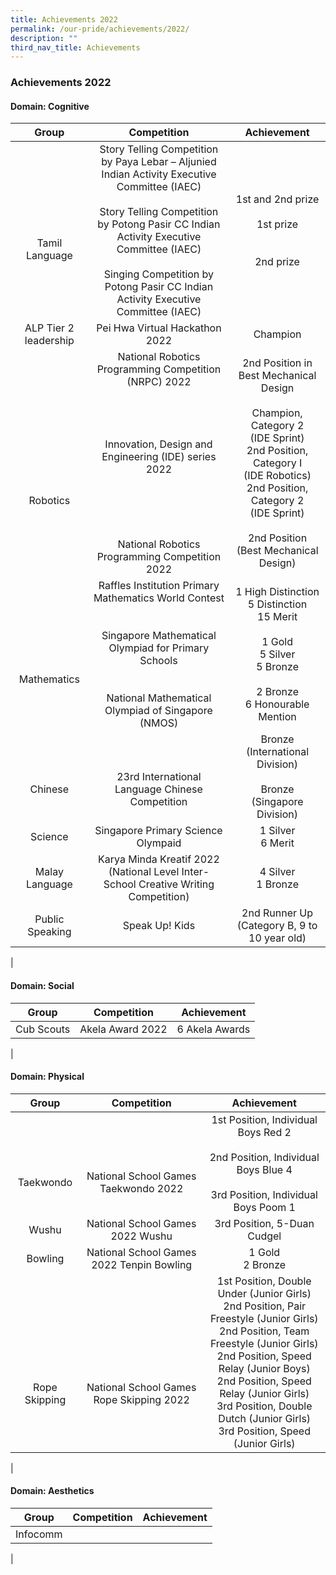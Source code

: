 ```yaml
---
title: Achievements 2022
permalink: /our-pride/achievements/2022/
description: ""
third_nav_title: Achievements
---
```

### **Achievements 2022**

#### **Domain: Cognitive**

| Group | Competition | Achievement |
|:---:|:---:|:---:|
| <br><br><br>Tamil Language | Story Telling Competition by Paya Lebar – Aljunied Indian Activity Executive Committee (IAEC)<br><br>Story Telling Competition by Potong Pasir CC Indian Activity Executive Committee (IAEC)<br><br>Singing Competition by Potong Pasir CC Indian Activity Executive Committee (IAEC) | 1st and 2nd prize<br><br>1st  prize<br><br><br>2nd prize  |
| ALP Tier 2 leadership |  Pei Hwa Virtual Hackathon 2022 | Champion |
| <br><br><br><br><br><br>Robotics |  National Robotics Programming Competition (NRPC) 2022<br><br><br><br><br>Innovation, Design and Engineering (IDE) series 2022<br><br><br><br><br><br>National Robotics Programming Competition 2022 | 2nd Position in Best Mechanical Design<br><br>Champion, Category 2<br>(IDE Sprint)<br>2nd Position, Category I<br>(IDE Robotics) <br>2nd Position, Category 2<br>(IDE Sprint)<br><br>2nd Position (Best Mechanical Design) |
| <br><br><br><br>Mathematics | Raffles Institution Primary Mathematics World Contest<br><br><br>Singapore Mathematical Olympiad for Primary Schools<br><br><br>National Mathematical Olympiad of Singapore (NMOS) | 1 High Distinction<br>5 Distinction<br>15 Merit<br><br>1 Gold<br>5 Silver<br>5 Bronze<br><br>2 Bronze<br>6 Honourable Mention  |
| <br><br>Chinese | <br><br>23rd International Language Chinese Competition | Bronze<br>(International Division)<br><br>Bronze<br>(Singapore Division) |
| Science | Singapore Primary Science Olympaid | 1 Silver<br>6 Merit |
| Malay Language |  Karya Minda Kreatif 2022<br>(National Level Inter-School Creative Writing Competition) | 4 Silver <br> 1 Bronze |
| Public Speaking |  Speak Up! Kids | 2nd Runner Up<br>(Category B, 9 to 10 year old)  |
|

#### **Domain: Social**

| Group | Competition | Achievement |
|:---:|:---:|:---:|
| Cub Scouts | Akela Award 2022 | 6 Akela Awards |
|

#### **Domain: Physical**

| Group | Competition | Achievement |
|:---:|:---:|:---:|
| <br><br><br>Taekwondo | <br><br><br>National School Games Taekwondo 2022 | 1st Position, Individual Boys Red 2<br><br>2nd Position, Individual Boys Blue 4<br><br>3rd Position, Individual Boys Poom 1 |
| Wushu | National School Games 2022 Wushu  | 3rd Position, 5-Duan Cudgel |
| Bowling| National School Games 2022 Tenpin Bowling | 1 Gold <br> 2 Bronze |
| <br><br><br><br><br>Rope Skipping | <br><br><br><br><br>National School Games Rope Skipping 2022 | 1st Position, Double Under (Junior Girls)<br>2nd Position, Pair Freestyle (Junior Girls)<br>2nd Position, Team Freestyle (Junior Girls)<br>2nd Position, Speed Relay (Junior Boys)<br>2nd Position, Speed Relay (Junior Girls)<br>3rd Position, Double Dutch (Junior Girls)<br>3rd Position, Speed (Junior Girls) |
|

#### **Domain: Aesthetics**

| Group | Competition | Achievement |
|:---:|:---:|:---:|
| Infocomm |  |  |
|